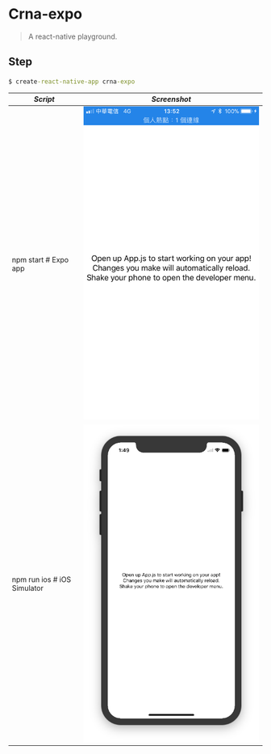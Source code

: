 # Crna-expo
> A react-native playground.

## Step

```cmd
$ create-react-native-app crna-expo
```

| *Script* | *Screenshot* |
| ---- | ---- |
| npm start # Expo app | ![iPhone](./docs/iPhone.PNG) |
| npm run ios # iOS Simulator | ![iOS](./docs/iOS.png) |
